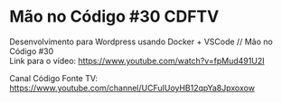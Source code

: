 # Mão no Código #30  CDFTV
Desenvolvimento para Wordpress usando Docker + VSCode // Mão no Código #30<br>
Link para o vídeo: https://www.youtube.com/watch?v=fpMud491U2I

Canal Código Fonte TV: https://www.youtube.com/channel/UCFuIUoyHB12qpYa8Jpxoxow
